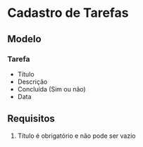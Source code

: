 # Cadastro de Tarefas

## Modelo

### Tarefa

- Título
- Descrição
- Concluída (Sim ou não)
- Data

## Requisitos

1) Título é obrigatório e não pode ser vazio